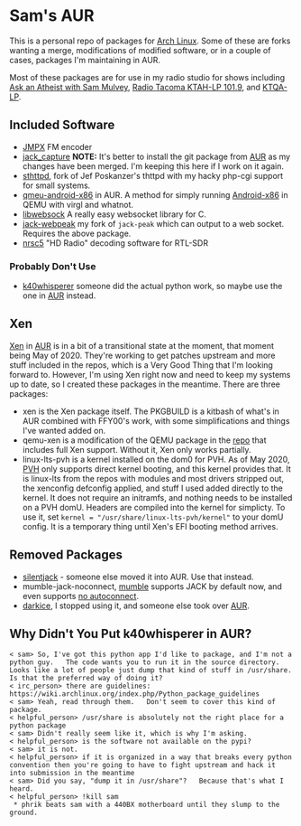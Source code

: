 # Sam's AUR

This is a personal repo of packages for [Arch Linux](http://archlinux.org).  Some
of these are forks wanting a merge, modifications of modified software, or in a
couple of cases, packages I'm maintaining in AUR.

Most of these packages are for use in my radio studio for shows including
[Ask an Atheist with Sam Mulvey](https://atheist.radio), [Radio Tacoma KTAH-LP 101.9](http://radiotacoma.org), and [KTQA-LP](http://ktqa.org).


## Included Software

  * [JMPX](http://jontio.zapto.org/hda1/paradise/jmpxencoder/jmpx.html) FM encoder
  * [jack_capture](https://github.com/refutationalist/jack_capture) **NOTE:** It's better to install the git package from [AUR](https://aur.archlinux.org/packages/jack_capture-git/) as my changes have been merged.  I'm keeping this here if I work on it again. 
  * [sthttpd](https://github.com/refutationalist/sthttpd), fork of Jef Poskanzer's thttpd with my hacky php-cgi support for small systems.
  * [qmeu-android-x86](https://aur.archlinux.org/packages/qemu-android-x86/) in AUR.  A method for simply running [Android-x86](http://android-x86.org) in QEMU with virgl and whatnot.
  * [libwebsock](https://github.com/JonnyWhatshisface/libwebsock) A really easy websocket library for C.
  * [jack-webpeak](https://github.com/refutationalist/jack-webpeak) my fork of `jack-peak` which can output to a web socket.  Requires the above package.
  * [nrsc5](https://github.com/theori-io/nrsc5) "HD Radio" decoding software for RTL-SDR

### Probably Don't Use
  * [k40whisperer](http://home.scorchworks.com/K40whisperer/k40whisperer.html) someone did the actual python work, so maybe use the one in [AUR](https://aur.archlinux.org/packages/k40whisperer/) instead.

## Xen

[Xen](https://xenproject.org) in [AUR](https://aur.archlinux.org/packages/xen/) is in a bit of a transitional state at the moment, that moment being May of 2020.  They're working to get patches upstream and more stuff included in the repos, which is a Very Good Thing that I'm looking forward to.   However, I'm using Xen right now and need to keep my systems up to date, so I created these packages in the meantime.   There are three packages:

  * xen is the Xen package itself.  The PKGBUILD is a kitbash of what's in AUR combined with FFY00's work, with some simplifications and things I've wanted added on.
  * qemu-xen is a modification of the QEMU package in the [repo](https://www.archlinux.org/packages/extra/x86_64/qemu/) that includes full Xen support.  Without it, Xen only works partially.
  * linux-lts-pvh is a kernel installed on the dom0 for PVH.  As of May 2020, [PVH](https://wiki.xen.org/wiki/Xen_Project_Software_Overview#PVH_.28x86.29) only supports direct kernel booting, and this kernel provides that.   It is linux-lts from the repos with modules and most drivers stripped out, the xenconfig defconfig applied, and stuff I used added directly to the kernel.  It does not require an initramfs, and nothing needs to be installed on a PVH domU.  Headers are compiled into the kernel for simplicty.  To use it, set `kernel = "/usr/share/linux-lts-pvh/kernel"` to your domU config.  It is a temporary thing until Xen's EFI booting method arrives.


## Removed Packages
  * [silentjack](https://aur.archlinux.org/packages/silentjack-git/) - someone else moved it into AUR.   Use that instead.
  * mumble-jack-noconnect, [mumble](https://wiki.mumble.info/wiki/Main_Page) supports JACK by default now, and even supports [no autoconnect](https://vis.nu/blog/disable_jack_autoconnect_in_mumble_1.3_and_later).
  * [darkice](http://www.darkice.org/), I stopped using it, and someone else took over [AUR](https://aur.archlinux.org/packages/darkice/).




## Why Didn't You Put k40whisperer in AUR?

    < sam> So, I've got this python app I'd like to package, and I'm not a python guy.   The code wants you to run it in the source directory.  Looks like a lot of people just dump that kind of stuff in /usr/share.   Is that the preferred way of doing it?
    < irc_person> there are guidelines: https://wiki.archlinux.org/index.php/Python_package_guidelines
    < sam> Yeah, read through them.   Don't seem to cover this kind of package.
    < helpful_person> /usr/share is absolutely not the right place for a python package
    < sam> Didn't really seem like it, which is why I'm asking.
    < helpful_person> is the software not available on the pypi?
    < sam> it is not.
    < helpful_person> if it is organized in a way that breaks every python convention then you're going to have to fight upstream and hack it into submission in the meantime
    < sam> Did you say, "dump it in /usr/share"?   Because that's what I heard.
    < helpful_person> !kill sam 
     * phrik beats sam with a 440BX motherboard until they slump to the ground.


